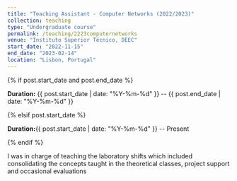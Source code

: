```yaml
---
title: "Teaching Assistant - Computer Networks (2022/2023)"
collection: teaching
type: "Undergraduate course"
permalink: /teaching/2223computernetworks
venue: "Instituto Superior Técnico, DEEC"
start_date: "2022-11-15"
end_date: "2023-02-14"
location: "Lisbon, Portugal"
---
```


{% if post.start_date and post.end_date %}
            <p><strong>Duration:</strong>
              {{ post.start_date | date: "%Y-%m-%d" }} -- {{ post.end_date | date: "%Y-%m-%d" }}</p>
{% elsif post.start_date %}
            <p><strong>Duration:</strong>{{ post.start_date | date: "%Y-%m-%d" }} -- Present</p>
{% endif %}

I was in charge of teaching the laboratory shifts which included consolidating the concepts taught in the theoretical classes, project support and occasional evaluations
